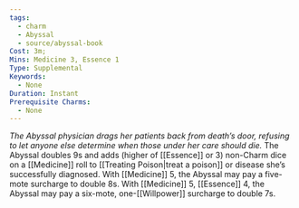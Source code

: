 ```yaml
---
tags:
  - charm
  - Abyssal
  - source/abyssal-book
Cost: 3m; 
Mins: Medicine 3, Essence 1
Type: Supplemental
Keywords:
  - None
Duration: Instant
Prerequisite Charms:
  - None
---
```

*The Abyssal physician drags her patients back from death’s door, refusing to let anyone else determine when those under her care should die.*
The Abyssal doubles 9s and adds (higher of [[Essence]] or 3) non-Charm dice on a [[Medicine]] roll to [[Treating Poison|treat a poison]] or disease she’s successfully diagnosed.
With [[Medicine]] 5, the Abyssal may pay a five-mote surcharge to double 8s.
With [[Medicine]] 5, [[Essence]] 4, the Abyssal may pay a six-mote, one-[[Willpower]] surcharge to double 7s.
